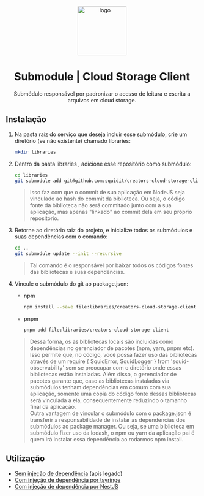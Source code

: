 <p align="center">
    <img 
    src="https://img.icons8.com/?size=128&format=png&color=737373&id=43453"
    width="128px" 
    align="center" 
    alt="logo" 
    />
    <h1 align="center">Submodule | Cloud Storage Client</h1>
    <p align="center">Submódulo responsável por padronizar o acesso de leitura e escrita a arquivos em cloud storage.</p>
</p>

## Instalação
1. Na pasta raíz do serviço que deseja incluir esse submódulo, crie um diretório (se não existente) chamado libraries:
    ```bash
    mkdir libraries
    ```

2. Dentro da pasta libraries , adicione esse repositório como submódulo:

    ```bash
    cd libraries
    git submodule add git@github.com:squidit/creators-cloud-storage-client.git
    ```

    > Isso faz com que o commit de sua aplicação em NodeJS seja vinculado ao hash do commit da biblioteca. Ou seja, o código fonte da biblioteca não será commitado junto com a sua aplicação, mas apenas "linkado" ao commit dela em seu próprio repositório.

3. Retorne ao diretório raiz do projeto, e inicialize todos os submódulos e suas dependências com o comando:

    ```bash
    cd ..
    git submodule update --init --recursive
    ```
    > Tal comando é o responsável por baixar todos os códigos fontes das bibliotecas e suas dependências.

4. Vincule o submódulo do git ao package.json:

    * npm
        ```bash
        npm install --save file:libraries/creators-cloud-storage-client
        ```
    * pnpm
        ```bash
        pnpm add file:libraries/creators-cloud-storage-client
        ```

    > Dessa forma, os as bibliotecas locais são incluidas como dependências no gerenciador de pacotes (npm, yarn, pnpm etc). Isso permite que, no código, você possa fazer uso das bibliotecas através de um require { SquidError, SquidLogger } from 'squid-observability' sem se preocupar com o diretório onde essas bibliotecas estão instaladas. Além disso, o gerenciador de pacotes garante que, caso as bibliotecas instaladas via submódulos tenham dependências em comum com sua aplicação, somente uma cópia do código fonte dessas bibliotecas será vinculada a ela, consequentemente reduzindo o tamanho final da aplicação.  
    > Outra vantagem de vincular o submódulo com o package.json é transferir a responsabilidade de instalar as dependencias dos submódulos ao package manager. Ou seja, se uma biblioteca em submódulo fizer uso da lodash, o npm ou yarn da aplicação pai é quem irá instalar essa dependência ao rodarmos npm install.

## Utilização
* [Sem injeção de dependência](docs/basic-setup.md) (apis legado)
* [Com injeção de dependência por tsyringe](docs/tsyringe-setup.md)
* [Com injeção de dependência por NestJS](docs/nestjs-setup.md)
